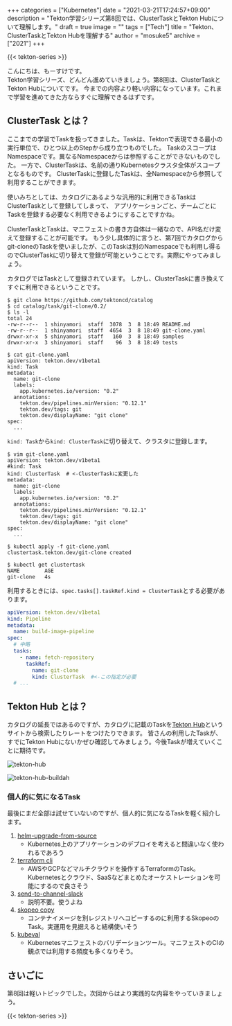 +++
categories = ["Kubernetes"]
date = "2021-03-21T17:24:57+09:00"
description = "Tekton学習シリーズ第8回では、ClusterTaskとTekton Hubについて理解します。"
draft = true
image = ""
tags = ["Tech"]
title = "Tekton、ClusterTaskとTekton Hubを理解する"
author = "mosuke5"
archive = ["2021"]
+++


{{< tekton-series >}}

こんにちは、もーすけです。  
Tekton学習シリーズ、どんどん進めていきましょう。第8回は、ClusterTaskとTekton Hubについてです。
今までの内容より軽い内容になっています。これまで学習を進めてきた方ならすぐに理解できるはずです。
<!--more-->

## ClusterTask とは？
ここまでの学習でTaskを扱ってきました。Taskは、Tektonで表現できる最小の実行単位で、ひとつ以上のStepから成り立つものでした。
TaskのスコープはNamespaceです。異なるNamespaceからは参照することができないものでした。
一方で、ClusterTaskは、名前の通りKubernetesクラスタ全体がスコープとなるものです。
ClusterTaskに登録したTaskは、全Namespaceから参照して利用することができます。

使いみちとしては、カタログにあるような汎用的に利用できるTaskはClusterTaskとして登録してしまって、
アプリケーションごと、チームごとにTaskを登録する必要なく利用できるようにすることですかね。

ClusterTaskとTaskは、マニフェストの書き方自体は一緒なので、API名だけ変えて登録することが可能です。
もう少し具体的に言うと、第7回でカタログからgit-cloneのTaskを使いましたが、このTaskは別のNamespaceでも利用し得るのでClusterTaskに切り替えて登録が可能ということです。実際にやってみましょう。

カタログではTaskとして登録されています。
しかし、ClusterTaskに書き換えてすぐに利用できるということです。

```
$ git clone https://github.com/tektoncd/catalog
$ cd catalog/task/git-clone/0.2/
$ ls -l 
total 24
-rw-r--r--  1 shinyamori  staff  3078  3  8 18:49 README.md
-rw-r--r--  1 shinyamori  staff  4654  3  8 18:49 git-clone.yaml
drwxr-xr-x  5 shinyamori  staff   160  3  8 18:49 samples
drwxr-xr-x  3 shinyamori  staff    96  3  8 18:49 tests

$ cat git-clone.yaml
apiVersion: tekton.dev/v1beta1
kind: Task
metadata:
  name: git-clone
  labels:
    app.kubernetes.io/version: "0.2"
  annotations:
    tekton.dev/pipelines.minVersion: "0.12.1"
    tekton.dev/tags: git
    tekton.dev/displayName: "git clone"
spec:
  ...
```

`kind: Task`から`kind: ClusterTask`に切り替えて、クラスタに登録します。

```
$ vim git-clone.yaml
apiVersion: tekton.dev/v1beta1
#kind: Task
kind: ClusterTask  # <-ClusterTaskに変更した
metadata:
  name: git-clone
  labels:
    app.kubernetes.io/version: "0.2"
  annotations:
    tekton.dev/pipelines.minVersion: "0.12.1"
    tekton.dev/tags: git
    tekton.dev/displayName: "git clone"
spec:
  ...

$ kubectl apply -f git-clone.yaml
clustertask.tekton.dev/git-clone created

$ kubectl get clustertask
NAME        AGE
git-clone   4s
```

利用するときには、`spec.tasks[].taskRef.kind = ClusterTask`とする必要があります。

```yaml
apiVersion: tekton.dev/v1beta1
kind: Pipeline
metadata:
  name: build-image-pipeline
spec:
  # 中略
  tasks:
    - name: fetch-repository
      taskRef:
        name: git-clone
        kind: ClusterTask  #<-この指定が必要
  # ...
```

## Tekton Hub とは？
カタログの延長ではあるのですが、カタログに記載のTaskを[Tekton Hub](https://hub.tekton.dev/)というサイトから検索したりレートをつけたりできます。
皆さんの利用したTaskが、すでにTekton Hubにないかぜひ確認してみましょう。今後Taskが増えていくことに期待です。

![tekton-hub](/image/tekton-hub.png)

![tekton-hub-buildah](/image/tekton-hub-buildah.png)

### 個人的に気になるTask
最後にまだ全部は試せていないのですが、個人的に気になるTaskを軽く紹介します。

1. [helm-upgrade-from-source](https://hub.tekton.dev/tekton/task/helm-upgrade-from-source)
    - Kubernetes上のアプリケーションのデプロイを考えると間違いなく使われるであろう
1. [terraform cli](https://hub.tekton.dev/tekton/task/terraform-cli)
    - AWSやGCPなどマルチクラウドを操作するTerraformのTask。Kubernetesとクラウド、SaaSなどまとめたオーケストレーションを可能にするので良さそう
1. [send-to-channel-slack](https://hub.tekton.dev/tekton/task/send-to-channel-slack)
    - 説明不要。使うよね
1. [skopeo copy](https://hub.tekton.dev/tekton/task/skopeo-copy)
    - コンテナイメージを別レジストリへコピーするのに利用するSkopeoのTask。実運用を見据えると結構使いそう
1. [kubeval](https://hub.tekton.dev/tekton/task/kubeval)
    - Kubernetesマニフェストのバリデーションツール。マニフェストのCIの観点では利用する頻度も多くなりそう。

## さいごに
第8回は軽いトピックでした。次回からはより実践的な内容をやっていきましょう。

{{< tekton-series >}}
